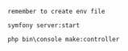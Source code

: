 ```
remember to create env file
```
```
symfony server:start
```

```
php bin\console make:controller  
```
